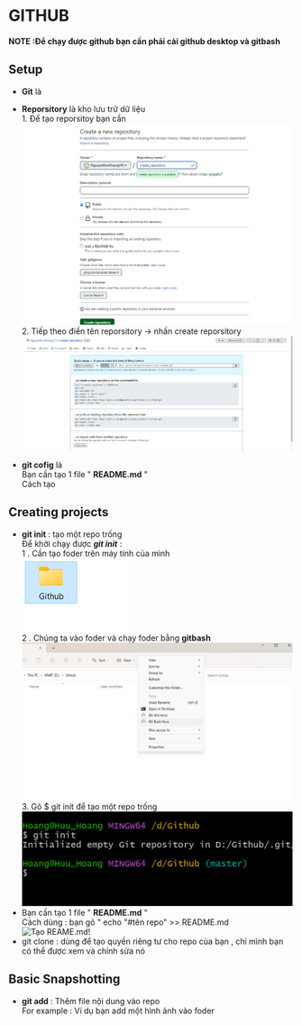 # **GITHUB**

#### NOTE :Để chạy được github bạn cần phải cài **github desktop và gitbash** <br>
## Setup 
* **Git** là 
* **Reporsitory** là kho lưu trữ dữ liệu <br> 1. Để tạo reporsitoy bạn cần <br> ![Tạo reporsitory!](/Screenshot%202023-02-27%20151732.png) <br > 2. Tiếp theo điền tên reporsitory -> nhấn create reporsitory  ![Kết quả create repository !](/K%E1%BA%BFt%20qu%E1%BA%A3%20create%20repository.png)

* **git cofig** là 
   <br> Bạn cần tạo 1 file " **README.md** " <br>
   Cách tạo 
     <br> 
## Creating projects
*  **git init** : tạo một repo trống <br> Để khởi chạy được ___git init___ :
      <br> 1 . Cần tạo foder trên máy tính của mình <br> ![Tạo foder!](/Screenshot%202023-02-27%20153230.png)
      <br>2 . Chúng ta vào foder và chạy foder bằng **gitbash** 
      ![Chạy foder bằng gitbash](/Screenshot%202023-02-27%20153255.png)
      <br>3. Gõ $ git init để tạo một repo trống <br> ![Chạy init!](/Screenshot%202023-02-27%20154729.png)
* Bạn cần tạo 1 file " **README.md** " <br>
   Cách dùng : bạn gõ " echo "#tên repo" >> README.md
     <br> ![Tạo REAME.md!](/T%E1%BA%A1o%20README.mn.png)
* git clone : dùng để tạo quyền riêng tư cho repo của bạn , chỉ mình bạn có thể được xem và chỉnh sửa nó 

## Basic Snapshotting 
* **git add** : Thêm file nội dung vào repo <br> For example : Ví dụ bạn add một hình ảnh vào foder 


